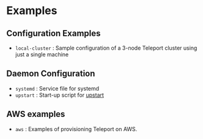 # Examples

## Configuration Examples

* `local-cluster` : Sample configuration of a 3-node Teleport cluster using
  just a single machine

## Daemon Configuration

* `systemd` : Service file for systemd
* `upstart` : Start-up script for [upstart](https://en.wikipedia.org/wiki/Upstart)

## AWS examples

* `aws` : Examples of provisioning Teleport on AWS.


